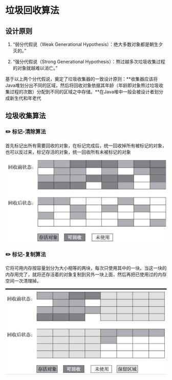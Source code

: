 # 垃圾回收算法

## 设计原则

1. “弱分代假说（Weak Generational Hypothesis）：绝大多数对象都是朝生夕灭的。”

2. “强分代假说（Strong Generational Hypothesis）：熬过越多次垃圾收集过程的对象就越难以消亡。”

基于以上两个分代假说，奠定了垃圾收集器的一致设计原则：**收集器应该将Java堆划分出不同的区域，然后将回收对象依据其年龄（年龄即对象熬过垃圾收集过程的次数）分配到不同的区域之中存储。**在Java堆中一般会被设计者划分成新生代和年老代

## 垃圾收集算法

### ✏️ 标记-清除算法

首先标记出所有需要回收的对象，在标记完成后，统一回收掉所有被标记的对象，也可以反过来，标记存活的对象，统一回收所有未被标记的对象

![标记-清除](pic/1.png)

### ✏️ 标记-复制算法

它将可用内存按容量划分为大小相等的两块，每次只使用其中的一块。当这一块的内存用完了，就将还存活着的对象复制到另外一块上面，然后再把已使用过的内存空间一次清理掉。

![标记-复制](pic/2.png)
